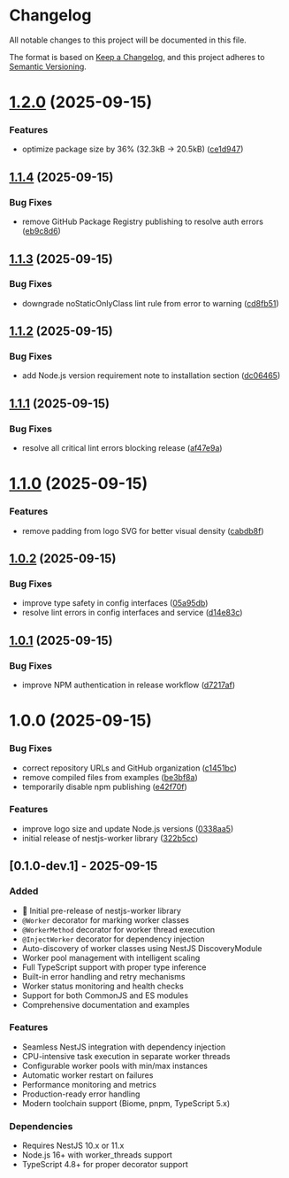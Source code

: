# Changelog

All notable changes to this project will be documented in this file.

The format is based on [Keep a Changelog](https://keepachangelog.com/en/1.0.0/),
and this project adheres to [Semantic Versioning](https://semver.org/spec/v2.0.0.html).

# [1.2.0](https://github.com/btwld/nestjs-worker/compare/v1.1.4...v1.2.0) (2025-09-15)


### Features

* optimize package size by 36% (32.3kB → 20.5kB) ([ce1d947](https://github.com/btwld/nestjs-worker/commit/ce1d9474408d18b9c37aeea5146e039e549f1a87))

## [1.1.4](https://github.com/btwld/nestjs-worker/compare/v1.1.3...v1.1.4) (2025-09-15)


### Bug Fixes

* remove GitHub Package Registry publishing to resolve auth errors ([eb9c8d6](https://github.com/btwld/nestjs-worker/commit/eb9c8d641384f386f5377a43c4f6f460cce3e057))

## [1.1.3](https://github.com/btwld/nestjs-worker/compare/v1.1.2...v1.1.3) (2025-09-15)


### Bug Fixes

* downgrade noStaticOnlyClass lint rule from error to warning ([cd8fb51](https://github.com/btwld/nestjs-worker/commit/cd8fb51f12b11e551600bd5766863b032809a423))

## [1.1.2](https://github.com/btwld/nestjs-worker/compare/v1.1.1...v1.1.2) (2025-09-15)


### Bug Fixes

* add Node.js version requirement note to installation section ([dc06465](https://github.com/btwld/nestjs-worker/commit/dc06465ccf310ed8b94e6bc26a3463b9369bd687))

## [1.1.1](https://github.com/btwld/nestjs-worker/compare/v1.1.0...v1.1.1) (2025-09-15)


### Bug Fixes

* resolve all critical lint errors blocking release ([af47e9a](https://github.com/btwld/nestjs-worker/commit/af47e9a66350efd5de9450db3126c87c5d83f8f4))

# [1.1.0](https://github.com/btwld/nestjs-worker/compare/v1.0.2...v1.1.0) (2025-09-15)


### Features

* remove padding from logo SVG for better visual density ([cabdb8f](https://github.com/btwld/nestjs-worker/commit/cabdb8faf8c94c821d0b3d569f4bbc7863734f5b))

## [1.0.2](https://github.com/btwld/nestjs-worker/compare/v1.0.1...v1.0.2) (2025-09-15)


### Bug Fixes

* improve type safety in config interfaces ([05a95db](https://github.com/btwld/nestjs-worker/commit/05a95db051822472e445963c72b96062cb51dcef))
* resolve lint errors in config interfaces and service ([d14e83c](https://github.com/btwld/nestjs-worker/commit/d14e83c66c2d25d99d7fee0c0499cca0133b769e))

## [1.0.1](https://github.com/btwld/nestjs-worker/compare/v1.0.0...v1.0.1) (2025-09-15)


### Bug Fixes

* improve NPM authentication in release workflow ([d7217af](https://github.com/btwld/nestjs-worker/commit/d7217afa40aa2f7046e8c6b50a905245502b2366))

# 1.0.0 (2025-09-15)


### Bug Fixes

* correct repository URLs and GitHub organization ([c1451bc](https://github.com/btwld/nestjs-worker/commit/c1451bc9de7ebb865d803cc5ceb05a419b4912e0))
* remove compiled files from examples ([be3bf8a](https://github.com/btwld/nestjs-worker/commit/be3bf8acb9a322700636f493da1c680e12b6052b))
* temporarily disable npm publishing ([e42f70f](https://github.com/btwld/nestjs-worker/commit/e42f70f0b0a625d8a1362d6da14c3c4d5e44b53d))


### Features

* improve logo size and update Node.js versions ([0338aa5](https://github.com/btwld/nestjs-worker/commit/0338aa5dbf4c3ca2848a043dcf406d1204817e58))
* initial release of nestjs-worker library ([322b5cc](https://github.com/btwld/nestjs-worker/commit/322b5cc12f106e4463abcc7f803649a6cdcdddb7))

## [0.1.0-dev.1] - 2025-09-15

### Added

- 🎉 Initial pre-release of nestjs-worker library
- `@Worker` decorator for marking worker classes
- `@WorkerMethod` decorator for worker thread execution
- `@InjectWorker` decorator for dependency injection
- Auto-discovery of worker classes using NestJS DiscoveryModule
- Worker pool management with intelligent scaling
- Full TypeScript support with proper type inference
- Built-in error handling and retry mechanisms
- Worker status monitoring and health checks
- Support for both CommonJS and ES modules
- Comprehensive documentation and examples

### Features

- Seamless NestJS integration with dependency injection
- CPU-intensive task execution in separate worker threads
- Configurable worker pools with min/max instances
- Automatic worker restart on failures
- Performance monitoring and metrics
- Production-ready error handling
- Modern toolchain support (Biome, pnpm, TypeScript 5.x)

### Dependencies

- Requires NestJS 10.x or 11.x
- Node.js 16+ with worker_threads support
- TypeScript 4.8+ for proper decorator support

